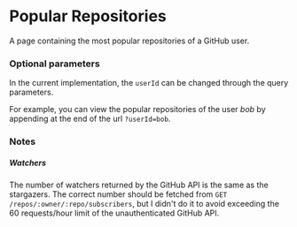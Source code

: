 # Popular Repositories

A page containing the most popular repositories of a GitHub user.

### Optional parameters

In the current implementation, the `userId` can be changed through the query parameters.

For example, you can view the popular repositories of the user _bob_ by appending at the end of the url `?userId=bob`.

### Notes

##### Watchers
The number of watchers returned by the GitHub API is the same as the stargazers. The correct number should be fetched from `GET /repos/:owner/:repo/subscribers`, but I didn't do it to avoid exceeding the 60 requests/hour limit of the unauthenticated GitHub API.

